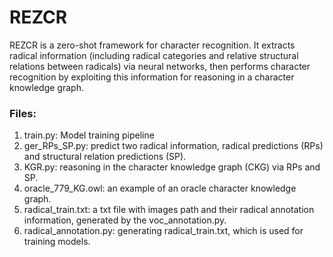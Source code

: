 # REZCR

REZCR is a zero-shot framework for character recognition. It extracts radical information (including radical categories and relative structural relations between radicals) via neural networks, then performs character recognition by exploiting this information for reasoning in a character knowledge graph.


### Files:
1. train.py: Model training pipeline
2. ger_RPs_SP.py: predict two radical information, radical predictions (RPs) and structural relation predictions (SP).
3. KGR.py: reasoning in the character knowledge graph (CKG) via RPs and SP.
4. oracle_779_KG.owl: an example of an oracle character knowledge graph.  
5. radical_train.txt: a txt file with images path and their radical annotation information, generated by the voc_annotation.py.
6. radical_annotation.py: generating radical_train.txt, which is used for training models.





